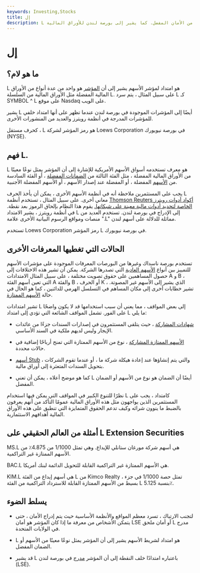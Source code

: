 ```yaml
---
keywords: Investing,Stocks
title: إل
description: L هو امتداد مضاف إلى مؤشرات الأسهم للإشارة إلى أنه نوع واحد من عدة أنواع من الأمان المفضل. كما يشير إلى بورصة لندن للأوراق المالية.
---
```


# إل
## ما هو لام؟

L هو امتداد لمؤشر الأسهم يشير إلى أن [المؤشر](/stocksymbol) هو واحد من عدة أنواع من الأوراق المالية المفضلة مثل الأوراق المالية من السلسلة L. على سبيل المثال ، يتم سرد L كـ SYMBOL ^ L على موقع Nasdaq على الويب.

يشير L أيضًا إلى المؤشرات الموجودة في بورصة لندن عندما تظهر على أنها امتداد خلفي للمؤشرات المدرجة في أنظمة رويترز والعديد من المنشورات الأخرى.

كحرف مستقل ، L هو رمز المؤشر لشركة Loews Corporation في بورصة نيويورك (NYSE).

## فهم L.

L هو معرف تستخدمه أسواق الأسهم الأمريكية للإشارة إلى أن المؤشر يمثل نوعًا معينًا من الأوراق المالية المفضلة ، مثل الفئة الثالثة من [الضمانات المفضلة](/warrant) ، أو الفئة السادسة من [الأسهم](/preferredstock) المفضلة ، أو المفضلة عند إصدار الأسهم ، أو الأسهم المفضلة الأجنبية.

يجب على المستثمرين ملاحظة أنه في أنظمة الأسهم الأخرى ، يمكن أن يأخذ الحرف L معاني أخرى. على سبيل المثال ، تستخدم أنظمة [Thomson Reuters أكواد أدوات رويترز الخاصة لتحديد أدوات مالية معينة على شبكاتها.](/reuters) يقوم هذا النظام بإلحاق الرموز بعد نقطة. في أنظمة رويترز ، يشير الامتداد L إلى الإدراج في بورصة لندن. تستخدم العديد من منصات ومواقع الرسوم البيانية الأخرى علامة ".L" مماثلة للدلالة على أسهم لندن.

تستخدم Loews Corporation رمز المؤشر L في بورصة نيويورك.

## الحالات التي تغطيها المعرفات الأخرى

تستخدم بورصة ناسداك وغيرها من البورصات المعرفات الموجودة على مؤشرات الأسهم للتمييز بين أنواع [الأسهم العادية](/commonstock) التي تصدرها الشركة. يمكن أن تشير هذه الاختلافات إلى حصول المساهمين على حقوق تصويت مختلفة ، على سبيل المثال الامتدادات A و B ، التي تعين أسهم الفئة A والفئة B ، أو الحرف K ، الذي يشير إلى الأسهم غير المصوتة. تشير خطابات أخرى إلى مكان المساهم في التسلسل الهرمي للدائنين ، كما هو الحال في حالة [الأسهم الممتازة](/preferredstock).

تشير امتدادات L إلى بعض المواقف ، مما يعني أن سبب استخدامها قد لا يكون واضحًا على الفور. تشمل المواقف الشائعة التي تؤدي إلى امتداد L ما يلي:

- [شهادات المشاركة](/certificateofparticipation) ، حيث يتلقى المستثمرون في إصدارات السندات جزءًا من عائدات الإيجار وليس لديهم ملكية في السند الأساسي.

- [الأسهم الممتازة المشاركة](/participatingpreferredstock) ، نوع من الأسهم الممتازة التي تمنح أرباحًا إضافية في حالات محددة.

- [أسهم Stub](/stub) ، والتي يتم إنشاؤها عند إعادة هيكلة شركة ما ، أو عندما تقوم الشركات بتحويل السندات المتعثرة إلى أوراق مالية.

- كما هو موضح أعلاه ، يمكن أن تعني L أيضًا أن الضمان هو نوع من الأسهم أو الضمان المفضل.

نظرًا للتنوع الكبير في المواقف التي يمكن فيها استخدام L كامتداد ، يجب على المستثمرين الذين يواجهون مثل هذه الأوراق المالية عمومًا التأكد من أنهم يعرفون بالضبط ما ينوون شرائه وكيف تدعم الحقوق المتمايزة التي تنطبق على هذه الأوراق المالية أهدافهم الاستثمارية.

## أمثلة من العالم الحقيقي على L Extension Securities

MS.L هي أسهم شركة مورغان ستانلي للإيداع. وهي تمثل 1/1000 من 4.875٪ من الأسهم الممتازة غير التراكمية.

BAC.L هي الأسهم الممتازة غير التراكمية القابلة للتحويل الدائمة لبنك أمريكا.

KIM.L هي أسهم إيداع من الفئة L من Kimco Realty ، تمثل حصة 1/1000 في جزء بسيط من الأسهم الممتازة القابلة للاسترداد التراكمية من الفئة L بنسبة 5.125٪.

## يسلط الضوء

- لتجنب الارتباك ، تسرد معظم المواقع والأنظمة الأساسية حيث يتم إدراج الأمان ، حتى يتمكن الأشخاص من معرفة ما إذا كان المؤشر هو أمان LSE أو أمان ملحق L مدرج في الولايات المتحدة.

- L هو امتداد لشريط الأسهم يشير إلى أن المؤشر يمثل نوعًا معينًا من الأسهم أو الضمان المفضل.

- قد يشير L باعتباره امتدادًا خلف النقطة إلى أن المؤشر [مدرج](/listed) في بورصة لندن (LSE).


